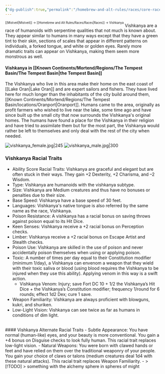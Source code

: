 ```yaml
---
{"dg-publish":true,"permalink":"/homebrew-and-alt-rules/races/core-races/vishkanya/"}
---
```


<sup><sup>[[Mistveil\|Mistveil]] → [[Homebrew and Alt Rules/Races/Races\|Races]] → Vishkanya</sup></sup>
Vishkanya are a race of humanoids with serpentine qualities that not much is known about. They appear similar to humans in many ways except that they have a green tint to their skin, sections of scales that appear in different patterns on individuals, a forked tongue, and white or golden eyes. Rarely more dramatic traits can appear on Vishkanya, making them seem more monstrous as well.
#### Vishkanya in [[Known Continents/Mortend/Regions/The Tempest Basin/The Tempest Basin\|the Tempest Basin]]
The Vishkanya who live in this area make their home on the east coast of [[Lake Oran\|Lake Oran]] and are expert sailors and fishers. They have lived here for much longer than the inhabitants of the city build around them, [[Known Continents/Mortend/Regions/The Tempest Basin/locations/Oranport\|Oranport]]. Humans came to the area, originally as profit farmers who wished to live near the lake, some time ago and have since built up the small city that now surrounds the Vishkanya's original homes. The humans have found a place for the Vishkanya in their religion and have tried to assimilate them but for the most part, the Vishkanya would rather be left to themselves and only deal with the rest of the city when needed.

![vishkanya_female.jpg|245](/img/user/Attachments/vishkanya_female.jpg) ![vishkanya_male.jpg|300](/img/user/Attachments/vishkanya_male.jpg)
### Vishkanya Racial Traits
- Ability Score Racial Traits: Vishkanya are graceful and elegant but are often stuck in their ways. They gain +2 Dexterity, +2 Charisma, and –2 Wisdom.
- Type: Vishkanya are humanoids with the vishkanya subtype.
- Size: Vishkanya are Medium creatures and thus have no bonuses or penalties due to their size. 
- Base Speed: Vishkanya have a base speed of 30 feet.
- Languages: Vishkanya's native tongue is also referred by the same name as the race, Vishkanya.
- Poison Resistance: A vishkanya has a racial bonus on saving throws against poison equal to its Hit Dice.
- Keen Senses: Vishkanya receive a +2 racial bonus on Perception checks.
- Limber: Vishkanya receive a +2 racial bonus on Escape Artist and Stealth checks.
- Poison Use: Vishkanya are skilled in the use of poison and never accidentally poison themselves when using or applying poison.
- Toxic: A number of times per day equal to their Constitution modifier (minimum 1/day), a Vishkanya can envenom a weapon that they wield with their toxic saliva or blood (using blood requires the Vishkanya to be injured when they use this ability). Applying venom in this way is a swift action. 
	- Vishkanya Venom: Injury; save Fort DC 10 + 1/2 the Vishkanya’s Hit Dice + the Vishkanya’s Constitution modifier; frequency 1/round for 6 rounds; effect 1d2 Dex; cure 1 save.
- Weapon Familiarity: Vishkanya are always proficient with blowguns, kukri, and shuriken.
- Low-Light Vision: Vishkanya can see twice as far as humans in conditions of dim light.
<br>
#### Vishkanya Alternate Racial Traits
- Subtle Appearance: You have normal (human-like) eyes, and your beauty is more conventional. You gain a +4 bonus on Disguise checks to look fully human. This racial trait replaces low-light vision.
- Natural Weapons: You were born with clawed hands or feet and have relied on them over the traditional weaponry of your people. You gain your choice of claws or talons (medium creatures deal 1d4 with these natural attacks). This racial trait replaces Weapon Familiarity.
- 
> [!TODO] 
> something with the alchemy sphere in spheres of might
